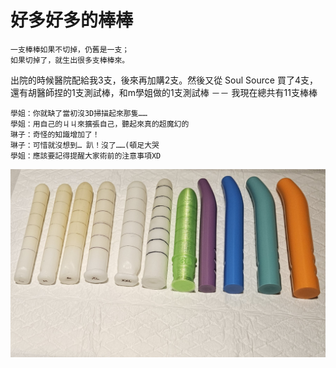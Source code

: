 # 好多好多的棒棒

    一支棒棒如果不切掉，仍舊是一支；
    如果切掉了，就生出很多支棒棒來。

出院的時候醫院配給我3支，後來再加購2支。然後又從 Soul Source 買了4支，還有胡醫師捏的1支測試棒，和m學姐做的1支測試棒 －－ 我現在總共有11支棒棒

    學姐：你就缺了當初沒3D掃描起來那隻……
    學姐：用自己的ㄐㄐ來擴張自己，聽起來真的超魔幻的
    琳子：奇怪的知識增加了！
    琳子：可惜就沒想到… 趴！沒了……(頓足大哭
    學姐：應該要記得提醒大家術前的注意事項XD

![棒棒](2024.2.10.jpg)
